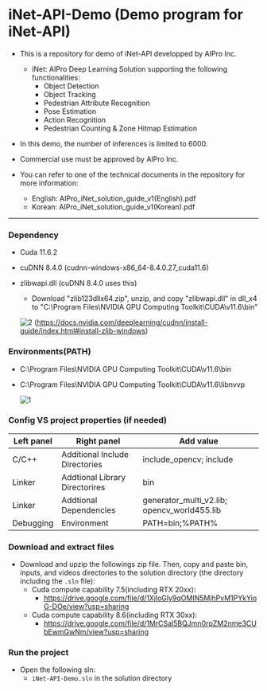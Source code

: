 # iNet-API-Demo (Demo program for iNet-API)

- This is a repository for demo of iNet-API developped by AIPro Inc.
  + iNet: AIPro Deep Learning Solution supporting the following functionalities:
     - Object Detection
     - Object Tracking
     - Pedestrian Attribute Recognition
     - Pose Estimation
     - Action Recognition
     - Pedestrian Counting & Zone Hitmap Estimation

- In this demo, the number of inferences is limited to 6000.
- Commercial use must be approved by AIPro Inc.
- You can refer to one of the technical documents in the repository for more information:
  + English: AIPro_iNet_solution_guide_v1(English).pdf
  + Korean: AIPro_iNet_solution_guide_v1(Korean).pdf
  
------------------

### **Dependency**

- Cuda 11.6.2
- cuDNN 8.4.0 (cudnn-windows-x86_64-8.4.0.27_cuda11.6)
- zlibwapi.dll (cuDNN 8.4.0 uses this)
  - Download "zlib123dllx64.zip", unzip, and copy "zlibwapi.dll" in dll_x4 to "C:\Program Files\NVIDIA GPU Computing Toolkit\CUDA\v11.6\bin"

   ![2](https://user-images.githubusercontent.com/35882715/168030331-0e727e1a-ee6a-4fe7-94d9-065334233622.jpg)
    (https://docs.nvidia.com/deeplearning/cudnn/install-guide/index.html#install-zlib-windows)

### **Environments(PATH)**

- C:\Program Files\NVIDIA GPU Computing Toolkit\CUDA\v11.6\bin
- C:\Program Files\NVIDIA GPU Computing Toolkit\CUDA\v11.6\libnvvp

     ![1](https://user-images.githubusercontent.com/35882715/168030273-6135cc5a-8a1d-4bda-baaf-6f11b7d8e5a7.jpg)


### **Config VS project properties (if needed)**

| Left panel | Right panel                    | Add value                                                                                                  |
| ---------- | ------------------------------ | ---------------------------------------------------------------------------------------------------------- |
| C/C++      | Additional Include Directories | include_opencv; include                                                          |
| Linker     | Addtional Library Directorires | bin
| Linker     | Addtional Dependencies         | generator_multi_v2.lib; opencv_world455.lib
| Debugging  | Environment                    | PATH=bin;%PATH%

### **Download and extract files**
- Download and upzip the followings zip file. Then, copy and paste bin, inputs, and videos directories to the solution directory (the directory including the `.sln` file):
  + Cuda compute capability 7.5(including RTX 20xx):
    - https://drive.google.com/file/d/1XjloGly9qOMIN5MjhPvM1PYkYioG-DOe/view?usp=sharing
  + Cuda compute capability 8.6(including RTX 30xx): 
    - https://drive.google.com/file/d/1MrCSal5BQJmn0rpZM2nme3CUbEwmGwNm/view?usp=sharing

### **Run the project**

- Open the following sln:
  + `iNet-API-Demo.sln` in the solution directory
